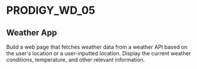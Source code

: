 # PRODIGY_WD_05
## Weather App
Build a web page that fetches weather data from a weather API based on the user's location or a user-inputted location. Display the current weather conditions, temperature, and other relevant information.
